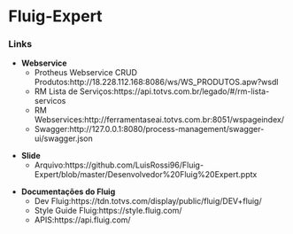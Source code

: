 # Fluig-Expert

<h3>Links</h3>
<ul>
	<li>
		<b>Webservice</b>
		<ul>
			<li>Protheus Webservice CRUD Produtos:http://18.228.112.168:8086/ws/WS_PRODUTOS.apw?wsdl</li>
			<li>RM Lista de Serviços:https://api.totvs.com.br/legado/#/rm-lista-servicos</li>
			<li>RM Webservices:http://ferramentaseai.totvs.com.br:8051/wspageindex/</li>
			<li>Swagger:http://127.0.0.1:8080/process-management/swagger-ui/swagger.json</li>
		</ul>
	</li>
</ul>

<ul>		
	<li>
		<b>Slide</b>
		<ul>
			<li>Arquivo:https://github.com/LuisRossi96/Fluig-Expert/blob/master/Desenvolvedor%20Fluig%20Expert.pptx</li>
		</ul>
	</li>
</ul>
<ul>		
	<li>
		<b>Documentações do Fluig</b>
		<ul>
			<li>Dev Fluig:https://tdn.totvs.com/display/public/fluig/DEV+fluig/</li>
			<li>Style Guide Fluig:https://style.fluig.com/</li>
			<li>APIS:https://api.fluig.com/</li>
		</ul>
	</li>
</ul>

